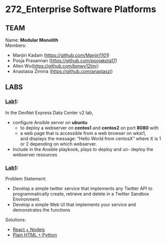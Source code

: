 # 272_Enterprise Software Platforms

## TEAM
Name: **Modular Monolith**\
Members:
* Manjiri Kadam (https://github.com/Manjiri1101)
* Pooja Prasannan (https://github.com/poojakota17)
* Allen Wu(https://github.com/bmwv12lmr)
* Anastasia Zimina (https://github.com/anastaszi)


## LABS
### [Lab1](https://github.com/anastaszi/272_enterprise/tree/master/lab1):
In the DevNet Express Data Center v2 lab,
* configure Ansible server on **ubuntu**
  * to deploy a webserver on **centos1** and **centos2** on port **8080** with
  * a web page that is accessible from a web browser on wkst1, \
  and displays the message: “Hello World from centosX” where X is 1 or 2 depending on which webserver.
* Include in the Ansible playbook, plays to deploy and un- deploy the webserver resources

### [Lab1](https://github.com/anastaszi/272_enterprise/tree/master/lab2):
Problem Statement:
* Develop a simple twitter service that implements any Twitter API to programmatically create, retrieve and delete in a Twitter Sandbox Environment.
* Develop a simple Web UI that implements your service and demonstrates the functions

Solutions:
* [React + Nodejs](https://nastya.d371pgyhkbridp.amplifyapp.com/)
* [Plain HTML + Python](https://dev.d2kvd967hupabs.amplifyapp.com/)
